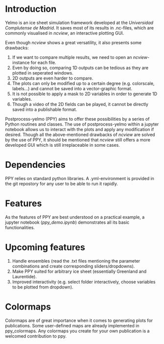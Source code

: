# Introduction

Yelmo is an ice sheet simulation framework developed at the *Universidad Complutense de Madrid*. It saves most of its results in .nc-files, which are commonly visualised in *ncview*, an interactive plotting GUI.

Even though *ncview* shows a great versatility, it also presents some drawbacks:
1. If we want to compare multiple results, we need to open an *ncview*-instance for each file.
2. Even by doing so, comparing 1D outputs can be tedious as they are plotted in seperated windows.
3. 2D outputs are even harder to compare.
4. The plots can only be modified up to a certain degree (e.g. colorscale, labels...) and cannot be saved into a vector-graphic format.
5. It is not possible to apply a mask to 2D variables in order to generate 1D variables.
6. Though a video of the 2D fields can be played, it cannot be directly saved into a publishable format.

Postprocess-yelmo (PPY) aims to offer these possibilities by a series of Python routines and classes. The use of postprocess-yelmo within a jupyter notebook allows us to interact with the plots and apply any modification if desired. Though all the above-mentioned drawbacks of *ncview* are solved by the use of PPY, it should be mentioned that *ncview* still offers a more developed GUI which is still irreplaceable in some cases.

# Dependencies

PPY relies on standard python libraries. A .yml-environment is provided in the git repostory for any user to be able to run it rapidly.

# Features

As the features of PPY are best understood on a practical example, a jupyter notebook (*ppy_demo.ipynb*) demonstrates all its basic functionalities.

# Upcoming features

1. Handle ensembles (read the .txt files mentioning the parameter combinations and create corresponding sliders/dropdowns).
1. Make PPY suited for arbitrary ice sheet (essentially Greenland and Laurentide).
1. Improved interactivity (e.g. select folder interactively, choose variables to be plotted from dropdown).

# Colormaps

Colormaps are of great importance when it comes to generating plots for publications. Some user-defined maps are already implemented in ppy_colormaps. Any colormaps you create for your own publication is a welcomed contribution to ppy.